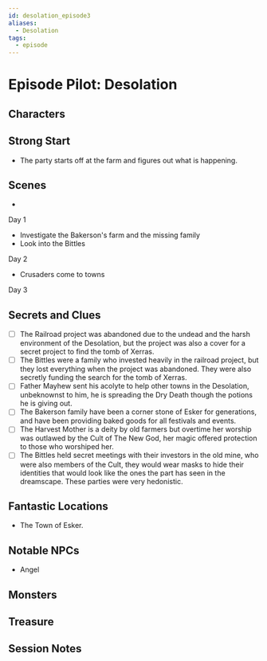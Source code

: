 ```yaml
---
id: desolation_episode3
aliases:
  - Desolation
tags:
  - episode
---
```


# Episode Pilot: Desolation

## Characters

## Strong Start
- The party starts off at the farm and figures out what is happening.
## Scenes

- 

Day 1
- Investigate the Bakerson's farm and the missing family
- Look into the Bittles


Day 2 
- Crusaders come to towns


Day 3
## Secrets and Clues
- [ ] The Railroad project was abandoned due to the undead and the harsh environment of the Desolation, but the project was also a cover for a secret project to find the tomb of Xerras.
- [ ] The Bittles were a family who invested heavily in the railroad project, but they lost everything when the project was abandoned. They were also secretly funding the search for the tomb of Xerras.
- [ ] Father Mayhew sent his acolyte to help other towns in the Desolation, unbeknownst to him, he is spreading the Dry Death though the potions he is giving out.
- [ ] The Bakerson family have been a corner stone of Esker for generations, and have been providing baked goods for all festivals and events.
- [ ] The Harvest Mother is a deity by old farmers but overtime her worship was outlawed by the Cult of The New God, her magic offered protection to those who worshiped her.
- [ ] The Bittles held secret meetings with their investors in the old mine, who were also members of the Cult, they would wear masks to hide their identities that would look like the ones the part has seen in the dreamscape. These parties were very hedonistic.

## Fantastic Locations
- The Town of Esker.

## Notable NPCs
- Angel



## Monsters


## Treasure


## Session Notes

